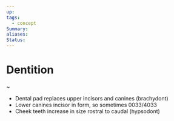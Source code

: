 ```yaml
---
up: 
tags:
  - concept
Summary: 
aliases: 
Status:
---
```

# Dentition
~
- Dental pad replaces upper incisors and canines (brachydont)
- Lower canines incisor in form, so sometimes 0033/4033
- Cheek teeth increase in size rostral to caudal (hypsodont) 